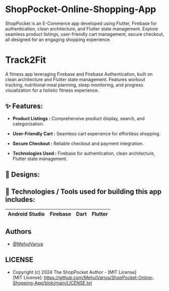 # ShopPocket-Online-Shopping-App
ShopPocket is an E-Commerce app developed using Flutter, Firebase for authentication, clean architecture, and Flutter state management. Explore seamless product listings, user-friendly cart management, secure checkout, all designed for an engaging shopping experience.

# Track2Fit
A fitness app leveraging Firebase and Firebase Authentication, built on clean architecture and Flutter state management. Features workout tracking, nutritional meal planning, sleep monitoring, and progress visualization for a holistic fitness experience.


## ✨ Features:

- __Product Listings :__ Comprehensive product display, search, and categorization.

- __User-Friendly Cart :__ Seamless cart experience for effortless shopping.

- __Secure Checkout :__ Reliable checkout and payment integration.

- __Technologies Used :__ Firebase for authentication, clean architecture, Flutter state management.

## 🤩 Designs:


## 📱 Technologies / Tools used for building this app includes:
| Android Studio | Firebase | Dart | Flutter
| --- | --- | --- | --- |

## Authors

- [@MehulVariya](https://github.com/MehulVariya)

## LICENSE
  
  - Copyright (c) 2024 The ShopPocket Author - [MIT License]<br>
 [MIT License]: https://github.com/MehulVariya/ShopPocket-Online-Shopping-App/blob/main/LICENSE.txt

